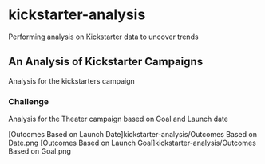 # kickstarter-analysis
Performing analysis on Kickstarter data to uncover trends
## An Analysis of Kickstarter Campaigns
Analysis for the kickstarters campaign
### Challenge
Analysis for the Theater campaign based on Goal and Launch date

[Outcomes Based on Launch Date]kickstarter-analysis/Outcomes Based on Date.png
[Outcomes Based on Launch Goal]kickstarter-analysis/Outcomes Based on Goal.png


